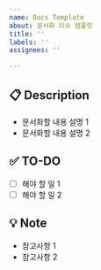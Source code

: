```yaml
---
name: Docs Template
about: 문서화 이슈 템플릿
title: ''
labels: ''
assignees: ''

---
```


## 📋 Description
- 문서화할 내용 설명 1
- 문서화할 내용 설명 2

## ✅ TO-DO
- [ ] 해야 할 일 1
- [ ] 해야 할 일 2

## 💡 Note
- 참고사항 1
- 참고사항 2
